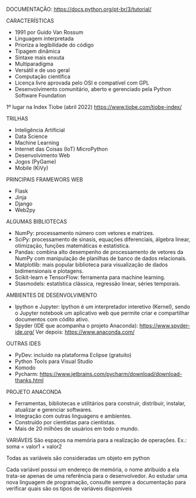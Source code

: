 DOCUMENTAÇÃO: https://docs.python.org/pt-br/3/tutorial/

CARACTERÍSTICAS
- 1991 por Guido Van Rossum
- Linguagem interpretada
- Prioriza a legibilidade do código
- Tipagem dinâmica
- Sintaxe mais enxuta
- Multiparadigma
- Versátil e de uso geral
- Computação científica
- Licença livre aprovada pelo OSI e compatível com GPL
- Desenvolvimento comunitário, aberto e gerenciado pela Python Software Foundation

1º lugar na Index Tiobe (abril 2022)
https://www.tiobe.com/tiobe-index/

TRILHAS
- Inteligência Artificial
- Data Science
- Machine Learning
- Internet das Coisas (IoT)
MicroPython
- Desenvolvimento Web
- Jogos (PyGame)
- Mobile (KiVy)

PRINCIPAIS FRAMEWORS WEB
- Flask
- Jinja
- Django
- Web2py

ALGUMAS BIBLIOTECAS
- NumPy: processamento número com vetores e matrizes.
- SciPy: processamento de sinasis, equações diferenciais, álgebra linear, otimização, funções matemáticas e estatística.
- Pandas: combina alto desempenho de processamento de vetores da NumPy com manipulação de planilhas de banco de dados relacionais.
- Matplotlib: mais popular biblioteca para visualização de dados bidimensionais e plotagens.
- Scikit-learn e TensorFlow: ferramenta para machine learning.
- Stasmodels: estatística clássica, regressão linear, séries temporais.

AMBIENTES DE DESENVOLVIMENTO
- Ipython e Jupyter: Ipython é um interpretador interetivo (Kernel), 
sendo o Jupyter notebook um aplicativo web que permite criar e compartilhar documentos com códito ativo.
- Spyder (IDE que acompanha o projeto Anaconda): https://www.spyder-ide.org/
Ver depois: https://www.anaconda.com/
 
 OUTRAS IDES
 - PyDev: incluído na plataforma Eclipse (gratuito)
 - Python Tools para Visual Studio
 - Komodo
 - Pycharm: https://www.jetbrains.com/pycharm/download/download-thanks.html
 
 PROJETO ANACONDA
 - Ferramentas, bibliotecas e utilitários para construir, distribuir, instalar, atualizar e gerenciar softwares.
 - Integração com outras linguagens e ambientes.
 - Construído por cientistas para cientistas.
 - Mais de 20 milhões de usuários em todo o mundo.
 
VARIÁVEIS
São espaços na memória para a realização de operações.
Ex.: soma = valor1 + valor2 

Todas as variáveis são consideradas um objeto em python

Cada variável possui um endereço de memória, o nome atribuído a ela trata-se apenas de uma referência para o desenvolvedor. 
Ao estudar uma nova linguagem de programação, consulte sempre a documentação para verificar quais são os tipos de variáveis disponíveis

